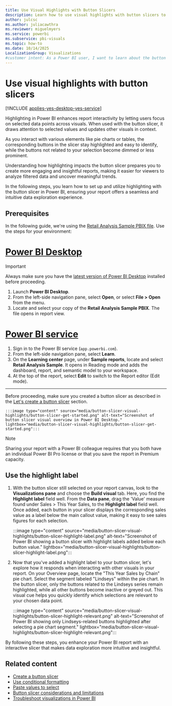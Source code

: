 ```yaml
---
title: Use Visual Highlights with Button Slicers
description: Learn how to use visual highlights with button slicers to highlight key metrics and improve report interactivity in Power BI Desktop.
author: julcsc
ms.author: juliacawthra
ms.reviewer: miguelmyers
ms.service: powerbi
ms.subservice: pbi-visuals
ms.topic: how-to
ms.date: 10/14/2025
LocalizationGroup: Visualizations
#customer intent: As a Power BI user, I want to learn about the button slicer feature in Power BI Desktop, including how to use visual highlights, so I can enhance my reports with interactive filtering options.
---
```


# Use visual highlights with button slicers

[!INCLUDE [applies-yes-desktop-yes-service](../includes/applies-yes-desktop-yes-service.md)]

Highlighting in Power BI enhances report interactivity by letting users focus on selected data points across visuals. When used with the button slicer, it draws attention to selected values and updates other visuals in context.

As you interact with various elements like pie charts or tables, the corresponding buttons in the slicer stay highlighted and easy to identify, while the buttons not related to your selection become dimmed or less prominent.

Understanding how highlighting impacts the button slicer prepares you to create more engaging and insightful reports, making it easier for viewers to analyze filtered data and uncover meaningful trends.

In the following steps, you learn how to set up and utilize highlighting with the button slicer in Power BI, ensuring your report offers a seamless and intuitive data exploration experience.

## Prerequisites

In the following guide, we're using the [Retail Analysis Sample PBIX file](https://download.microsoft.com/download/9/6/D/96DDC2FF-2568-491D-AAFA-AFDD6F763AE3/Retail%20Analysis%20Sample%20PBIX.pbix). Use the steps for your environment:

# [Power BI Desktop](#tab/powerbi-desktop)

> [!IMPORTANT]
> Always make sure you have the [latest version of Power BI Desktop](https://www.microsoft.com/en-us/download/details.aspx?id=58494) installed before proceeding.

1. Launch **Power BI Desktop**.
1. From the left-side navigation pane, select **Open**, or select **File > Open** from the menu.
1. Locate and select your copy of the **Retail Analysis Sample PBIX**. The file opens in report view.

# [Power BI service](#tab/powerbi-service)

1. Sign in to the Power BI service (`app.powerbi.com`).
1. From the left-side navigation pane, select **Learn**.
1. On the **Learning center** page, under **Sample reports**, locate and select **Retail Analysis Sample**. It opens in Reading mode and adds the dashboard, report, and semantic model to your workspace.
1. At the top of the report, select **Edit** to switch to the Report editor (Edit mode).

---

Before proceeding, make sure you created a button slicer as described in the [Let's create a button slicer](/power-bi/visuals/power-bi-visualization-button-slicer#lets-create-a-button-slicer) section.

    :::image type="content" source="media/button-slicer-visual-highlights/button-slicer-get-started.png" alt-text="Screenshot of button slicer visual overview in Power BI Desktop." lightbox="media/button-slicer-visual-highlights/button-slicer-get-started.png":::

> [!NOTE]
> Sharing your report with a Power BI colleague requires that you both have an individual Power BI Pro license or that you save the report in Premium capacity.

## Use the highlight label

1. With the button slicer still selected on your report canvas, look to the **Visualizations pane** and choose the **Build visual** tab. Here, you find the **Highlight label** field well. From the **Data pane**, drag the 'Value' measure found under Sales > This Year Sales, to the **Highlight label** field well. Once added, each button in your slicer displays the corresponding sales value as a label below the main callout value, making it easy to see sales figures for each selection.

    :::image type="content" source="media/button-slicer-visual-highlights/button-slicer-highlight-label.png" alt-text="Screenshot of Power BI showing a button slicer with highlight labels added below each button value." lightbox="media/button-slicer-visual-highlights/button-slicer-highlight-label.png":::

1. Now that you've added a highlight label to your button slicer, let's explore how it responds when interacting with other visuals in your report. On your Overview page, locate the "This Year Sales by Chain" pie chart. Select the segment labeled "Lindseys" within the pie chart. In the button slicer, only the buttons related to the Lindseys series remain highlighted, while all other buttons become inactive or greyed out. This visual cue helps you quickly identify which selections are relevant to your chosen data point.

    :::image type="content" source="media/button-slicer-visual-highlights/button-slicer-highlight-relevant.png" alt-text="Screenshot of Power BI showing only Lindseys-related buttons highlighted after selecting a pie chart segment." lightbox="media/button-slicer-visual-highlights/button-slicer-highlight-relevant.png":::

By following these steps, you enhance your Power BI report with an interactive slicer that makes data exploration more intuitive and insightful.

## Related content

- [Create a button slicer](power-bi-visualization-button-slicer-considerations-limitations.md)
- [Use conditional formatting](button-slicer-conditional-formatting.md)
- [Paste values to select](button-slicer-paste-values.md)
- [Button slicer considerations and limitations](power-bi-visualization-list-slicer-considerations-limitations.md)
- [Troubleshoot visualizations in Power BI](power-bi-visualization-troubleshoot.md)
